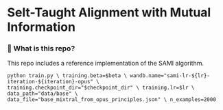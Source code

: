 # Selt-Taught Alignment with Mutual Information

### 🧐 What is this repo?
This repo includes a reference implementation of the SAMI algorithm.


`python train.py \
    training.beta=$beta \
    wandb.name="sami-lr-${lr}-iteration-${iteration}-opus" \
    training.checkpoint_dir="$checkpoint_dir" \
    training.lr=$lr \
    data_path="data/base" \
    data_file="base_mixtral_from_opus_principles.json" \
    n_examples=2000`